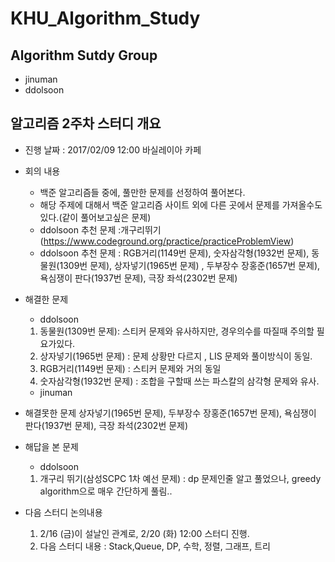 ﻿# KHU_Algorithm_Study
## Algorithm Sutdy Group
- jinuman
- ddolsoon

## 알고리즘 2주차 스터디 개요
 
* 진행 날짜 : 2017/02/09 12:00 바실레이아 카페
* 회의 내용 
	* 백준 알고리즘들 중에, 풀만한 문제를 선정하여 풀어본다.
	* 해당 주제에 대해서 백준 알고리즘 사이트 외에 다른 곳에서 문제를 가져올수도 있다.(같이 풀어보고싶은 문제)
	* ddolsoon 추천 문제 :개구리뛰기(https://www.codeground.org/practice/practiceProblemView)
	* ddolsoon 추천 문제 : RGB거리(1149번 문제), 숫자삼각형(1932번 문제),  동물원(1309번 문제), 상자넣기(1965번 문제)
                               , 두부장수 장홍준(1657번 문제), 욕심쟁이 판다(1937번 문제), 극장 좌석(2302번 문제)
* 해결한 문제
	* ddolsoon
	1. 동물원(1309번 문제): 스티커 문제와 유사하지만, 경우의수를 따질때 주의할 필요가있다.
	2. 상자넣기(1965번 문제) : 문제 상황만 다르지 , LIS 문제와 풀이방식이 동일.
	3. RGB거리(1149번 문제) : 스티커 문제와 거의 동일
	4. 숫자삼각형(1932번 문제) : 조합을 구할때 쓰는 파스칼의 삼각형 문제와 유사.
	* jinuman

* 해결못한 문제
	상자넣기(1965번 문제), 두부장수 장홍준(1657번 문제), 욕심쟁이 판다(1937번 문제), 극장 좌석(2302번 문제)

* 해답을 본 문제
	* ddolsoon
	1. 개구리 뛰기(삼성SCPC 1차 예선 문제) : dp 문제인줄 알고 풀었으나, greedy algorithm으로 매우 간단하게 풀림..

* 다음 스터디 논의내용
	1. 2/16 (금)이 설날인 관계로, 2/20 (화) 12:00 스터디 진행.
	2. 다음 스터디 내용 : Stack,Queue, DP, 수학, 정렬, 그래프, 트리
